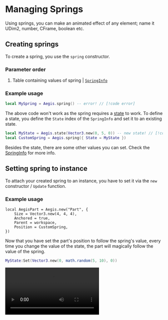 # Managing Springs

Using springs, you can make an animated effect of any element; name it UDim2, number, CFrame, boolean etc.

## Creating springs

To create a spring, you use the `spring` constructor.

### Parameter order

1. Table containing values of spring | [`SpringInfo`](/api/#springinfo)

### Example usage

```lua
local MySpring = Aegis.spring() -- error! // [!code error]
```

The above code won't work as the spring requires a [state](/api/state) to work. To define a state, you define the `State` index of the `SpringInfo` and set it to an existing state.

```lua
local MyState = Aegis.state(Vector3.new(0, 5, 0)) -- new state! // [!code ++]
local CustomSpring = Aegis.spring({ State = MyState })
```

Besides the state, there are some other values you can set. Check the [SpringInfo](/api/#springinfo) for more info.

## Setting spring to instance

To attach your created spring to an instance, you have to set it via the `new` constructor / `Update` function.

### Example usage

```lua{5}
local AegisPart = Aegis.new("Part", {
	Size = Vector3.new(4, 4, 4),
	Anchored = true,
	Parent = workspace,
	Position = CustomSpring,
})
```

Now that you have set the part's position to follow the spring's value, every time you change the value of the state, the part will magically follow the value of the spring.

```lua
MyState:Set(Vector3.new(0, math.random(5, 10), 0))
```

<video src="../media/spr-preview.mp4" controls/>

## Customizing the spring

There are 2 customizable options for the spring; damping and frequency.

Damping: [_"Damping is the loss of energy of an oscillating system by dissipation."_](https://en.wikipedia.org/wiki/Damping)

Frequency: [_"Frequency is the number of occurences of a repeating event per unit time."_](https://en.wikipedia.org/wiki/Frequency)

---

Damping and frequency are part of the `SpringInfo`. You can customize them by changing their values.

```lua
local CustomSpring = Aegis.spring({
	State = MyState,
	Damping = 0.3,
	Frequency = 1.5,
})
```

## Getting the value of the spring

Similar to [states](/api/state), you use the `Get` method to get the current state of the spring.
Example usage isn't provided since the value of spring always keeps on changing.

## Cleaning up springs

Similar to [states](/api/state), you use the `Destroy` method to clean up the spring.

```lua
CustomSpring:Destroy()
```
